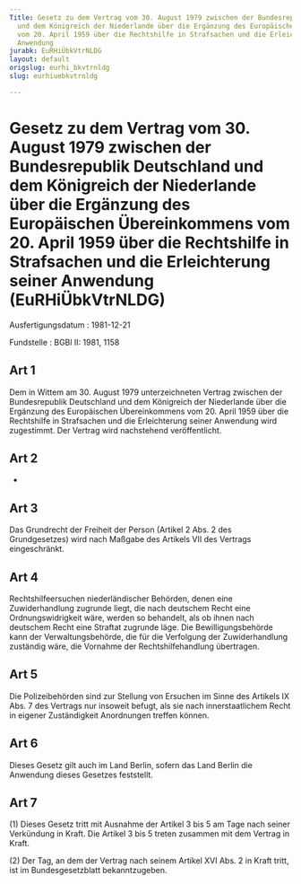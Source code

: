 ```yaml
---
Title: Gesetz zu dem Vertrag vom 30. August 1979 zwischen der Bundesrepublik Deutschland
  und dem Königreich der Niederlande über die Ergänzung des Europäischen Übereinkommens
  vom 20. April 1959 über die Rechtshilfe in Strafsachen und die Erleichterung seiner
  Anwendung
jurabk: EuRHiÜbkVtrNLDG
layout: default
origslug: eurhi_bkvtrnldg
slug: eurhiuebkvtrnldg

---
```


# Gesetz zu dem Vertrag vom 30. August 1979 zwischen der Bundesrepublik Deutschland und dem Königreich der Niederlande über die Ergänzung des Europäischen Übereinkommens vom 20. April 1959 über die Rechtshilfe in Strafsachen und die Erleichterung seiner Anwendung (EuRHiÜbkVtrNLDG)

Ausfertigungsdatum
:   1981-12-21

Fundstelle
:   BGBl II: 1981, 1158



## Art 1

Dem in Wittem am 30. August 1979 unterzeichneten Vertrag zwischen der Bundesrepublik Deutschland und dem Königreich der Niederlande über die Ergänzung des Europäischen Übereinkommens vom 20. April 1959 über die Rechtshilfe in Strafsachen und die Erleichterung seiner Anwendung wird zugestimmt. Der Vertrag wird nachstehend veröffentlicht.


## Art 2

-


## Art 3

Das Grundrecht der Freiheit der Person (Artikel 2 Abs. 2 des Grundgesetzes) wird nach Maßgabe des Artikels VII des Vertrags eingeschränkt.


## Art 4

Rechtshilfeersuchen niederländischer Behörden, denen eine Zuwiderhandlung zugrunde liegt, die nach deutschem Recht eine Ordnungswidrigkeit wäre, werden so behandelt, als ob ihnen nach deutschem Recht eine Straftat zugrunde läge. Die Bewilligungsbehörde kann der Verwaltungsbehörde, die für die Verfolgung der Zuwiderhandlung zuständig wäre, die Vornahme der Rechtshilfehandlung übertragen.


## Art 5

Die Polizeibehörden sind zur Stellung von Ersuchen im Sinne des Artikels IX Abs. 7 des Vertrags nur insoweit befugt, als sie nach innerstaatlichem Recht in eigener Zuständigkeit Anordnungen treffen können.


## Art 6

Dieses Gesetz gilt auch im Land Berlin, sofern das Land Berlin die Anwendung dieses Gesetzes feststellt.


## Art 7

(1) Dieses Gesetz tritt mit Ausnahme der Artikel 3 bis 5 am Tage nach seiner Verkündung in Kraft. Die Artikel 3 bis 5 treten zusammen mit dem Vertrag in Kraft.

(2) Der Tag, an dem der Vertrag nach seinem Artikel XVI Abs. 2 in Kraft tritt, ist im Bundesgesetzblatt bekanntzugeben.

